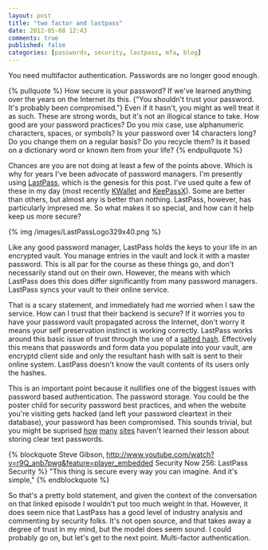 ```yaml
---
layout: post
title: "two factor and lastpass"
date: 2012-05-08 12:43
comments: true
published: false
categories: [passwords, security, lastpass, mfa, blog]
---
```

You need multifactor authentication.  Passwords are no longer good enough.  

{% pullquote %}
How secure is your password?  If we've learned anything over the years on the Internet its this. {"You shouldn't trust your password.  It's probably been compromised."}  Even if it hasn't, you might as well treat it as such.  These are strong words, but it's not an illogical stance to take.  How good are your password practices?  Do you mix case, use alphanumeric characters, spaces, or symbols?  Is your password over 14 characters long?  Do you change them on a regular basis?  Do you recycle them?  Is it based on a dictionary word or known item from your life?
{% endpullquote %}

Chances are you are not doing at least a few of the points above.  Which is why for years I've been advocate of password managers.  I'm presently using <a href="http://lastpass.com">LastPass</a>, which is the genesis for this post.  I've used quite a few of these in my day (most recently <a href="http://docs.kde.org/stable/en/kdeutils/kwallet/index.html">KWallet</a> and <a href="http://keepassx.org">KeePassX</a>).  Some are better than others, but almost any is better than nothing.  LastPass, however, has particularly impresed me.  So what makes it so special, and how can it help keep us more secure?

<!-- more -->

{% img /images/LastPassLogo329x40.png %}

Like any good password manager, LastPass holds the keys to your life in an encrypted vault.  You manage entries in the vault and lock it with a master password.  This is all par for the course as these things go, and don't necessarily stand out on their own.  However, the means with which LastPass does this does differ significantly from many password managers.  LastPass syncs your vault to their online service.  

That is a scary statement, and immediately had me worried when I saw the service.  How can I trust that their backend is secure?  If it worries you to have your password vault propagated across the Internet, don't worry it means your self preservation instinct is working correctly.  LastPass works around this basic issue of trust through the use of a <a href="http://en.wikipedia.org/wiki/Salt_%28cryptography%29">salted hash</a>.  Effectively this means that passwords and form data you populate into your vault, are encryptd client side and only the resultant hash with salt is sent to their online system.  LastPass doesn't know the vault contents of its users only the hashes.  

This is an important point because it nullifies one of the biggest issues with password based authentication.  The password storage.  You could be the poster child for security password best practices, and when the website you're visiting gets hacked (and left your password cleartext in their database), your password has been compromised.  This sounds trivial, but you might be suprised <a href="http://www.codinghorror.com/blog/gawker-hack-release-notes.html">how</a> <a href="http://www.reddit.com/comments/usqe/reddits_streak_of_bad_luck_continues/cuugl">many</a> <a href="http://www.itworld.com/security/249460/hacked-microsoft-online-store-saved-passwords-plain-text">sites</a> haven't learned their lesson about storing clear text passwords.  

{% blockquote Steve Gibson, http://www.youtube.com/watch?v=r9Q_anb7pwg&feature=player_embedded Security Now 256: LastPass Security %}
"This thing is secure every way you can imagine. And it's simple,"
{% endblockquote %}

So that's a pretty bold statement, and given the context of the conversation on that linked episode I wouldn't put too much weight in that.  However,  it does seem nice that LastPass has a good level of industry analysis and commenting by security folks.  It's not open source, and that takes away a degree of trust in my mind, but the model does seem sound.  I could probably go on, but let's get to the next point.  Multi-factor authentication.
